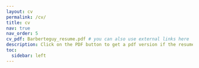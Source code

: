 ```yaml
---
layout: cv
permalink: /cv/
title: cv
nav: true
nav_order: 5
cv_pdf: Barberteguy_resume.pdf # you can also use external links here
description: Click on the PDF button to get a pdf version if the resume.
toc:
  sidebar: left
---
```

